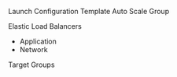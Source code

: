 Launch Configuration Template
Auto Scale Group

Elastic Load Balancers
* Application
* Network

Target Groups